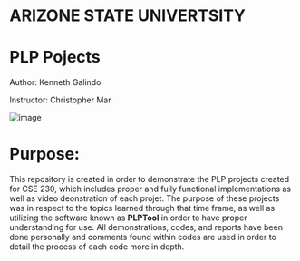 # **ARIZONE STATE UNIVERTSITY**

# PLP Pojects

Author: Kenneth Galindo

Instructor: Christopher Mar

![image](https://user-images.githubusercontent.com/98668234/174452285-821f7e76-d440-4081-992c-758325ce9bfa.png)


# Purpose:

This repository is created in order to demonstrate the PLP projects created for CSE 230, which includes proper and fully functional implementations as well as video deonstration of each projet. The purpose of these projects was in respect to the topics learned through that time frame, as well as utilizing the software known as **PLPTool** in order to have proper understanding for use. All demonstrations, codes, and reports have been done personally and comments found within codes are used in order to detail the process of each code more in depth.
